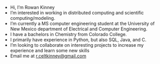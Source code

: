 - Hi, I’m Rowan Kinney
- I’m interested in working in distributed computing and scientific computing/modeling.
- I’m currently a MS computer engineering student at the University of New Mexico department of Electrical and Computer Engineering.
- I have a bachelors in Chemistry from Colorado College.
- I primarily have experience in Python, but also SQL, Java, and C.
- I’m looking to collaborate on interesting projects to increase my experience and learn some new skills
- Email me at r.celtkinney@gmail.com

<!---
rowankinney/rowankinney is a ✨ special ✨ repository because its `README.md` (this file) appears on your GitHub profile.
You can click the Preview link to take a look at your changes.
--->
